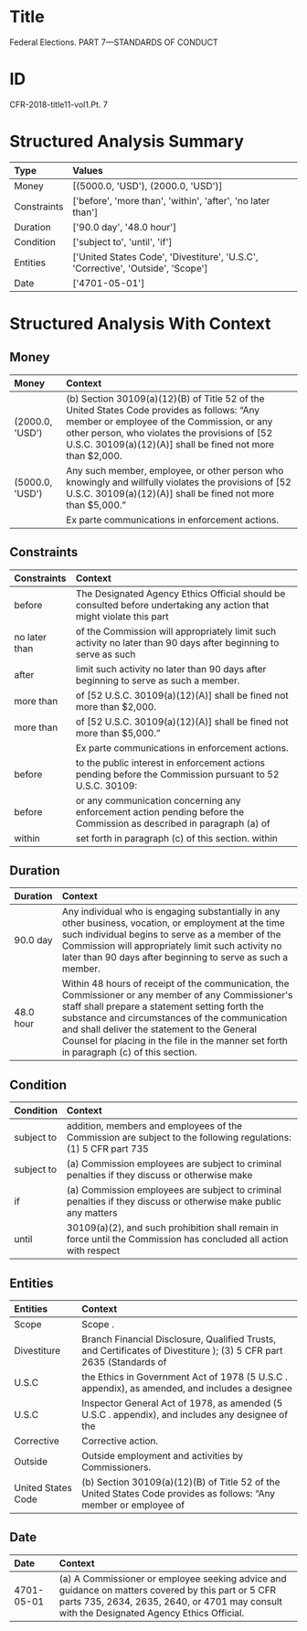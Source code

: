 # Title

 Federal Elections. PART 7—STANDARDS OF CONDUCT


# ID

 CFR-2018-title11-vol1.Pt. 7


# Structured Analysis Summary

| Type        | Values                                                                           |
|:------------|:---------------------------------------------------------------------------------|
| Money       | [(5000.0, 'USD'), (2000.0, 'USD')]                                               |
| Constraints | ['before', 'more than', 'within', 'after', 'no later than']                      |
| Duration    | ['90.0 day', '48.0 hour']                                                        |
| Condition   | ['subject to', 'until', 'if']                                                    |
| Entities    | ['United States Code', 'Divestiture', 'U.S.C', 'Corrective', 'Outside', 'Scope'] |
| Date        | ['4701-05-01']                                                                   |


# Structured Analysis With Context

 


## Money

| Money           | Context                                                                                                                                                                                                                                                      |
|:----------------|:-------------------------------------------------------------------------------------------------------------------------------------------------------------------------------------------------------------------------------------------------------------|
| (2000.0, 'USD') | (b) Section 30109(a)(12)(B) of Title 52 of the United States Code provides as follows: &#8220;Any member or employee of the Commission, or any other person, who violates the provisions of [52 U.S.C. 30109(a)(12)(A)] shall be fined not more than $2,000. |
| (5000.0, 'USD') | Any such member, employee, or other person who knowingly and willfully violates the provisions of [52 U.S.C. 30109(a)(12)(A)] shall be fined not more than $5,000.&#8221;                                                                                    |
|                 |           Ex parte communications in enforcement actions.                                                                                                                                                                                                    |


## Constraints

| Constraints   | Context                                                                                                               |
|:--------------|:----------------------------------------------------------------------------------------------------------------------|
| before        | The Designated Agency Ethics Official should be consulted  before undertaking any action that might violate this part |
| no later than | of the Commission will appropriately limit such activity no later than 90 days after beginning to serve as such       |
| after         | limit such activity no later than 90 days after  beginning to serve as such a member.                                 |
| more than     | of [52 U.S.C. 30109(a)(12)(A)] shall be fined not more than  $2,000.                                                  |
| more than     | of [52 U.S.C. 30109(a)(12)(A)] shall be fined not more than  $5,000.&#8221;                                           |
|               |           Ex parte communications in enforcement actions.                                                             |
| before        | to the public interest in enforcement actions pending before  the Commission pursuant to 52 U.S.C. 30109:             |
| before        | or any communication concerning any enforcement action pending before the Commission as described in paragraph (a) of |
| within        | set forth in paragraph (c) of this section. within                                                                    |


## Duration

| Duration   | Context                                                                                                                                                                                                                                                                                                                                           |
|:-----------|:--------------------------------------------------------------------------------------------------------------------------------------------------------------------------------------------------------------------------------------------------------------------------------------------------------------------------------------------------|
| 90.0 day   | Any individual who is engaging substantially in any other business, vocation, or employment at the time such individual begins to serve as a member of the Commission will appropriately limit such activity no later than 90 days after beginning to serve as such a member.                                                                     |
| 48.0 hour  | Within 48 hours of receipt of the communication, the Commissioner or any member of any Commissioner's staff shall prepare a statement setting forth the substance and circumstances of the communication and shall deliver the statement to the General Counsel for placing in the file in the manner set forth in paragraph (c) of this section. |


## Condition

| Condition   | Context                                                                                                            |
|:------------|:-------------------------------------------------------------------------------------------------------------------|
| subject to  | addition, members and employees of the Commission are subject to the following regulations: (1) 5 CFR part 735     |
| subject to  | (a) Commission employees are  subject to criminal penalties if they discuss or otherwise make                      |
| if          | (a) Commission employees are subject to criminal penalties  if they discuss or otherwise make public any matters   |
| until       | 30109(a)(2), and such prohibition shall remain in force until the Commission has concluded all action with respect |


## Entities

| Entities           | Context                                                                                                                  |
|:-------------------|:-------------------------------------------------------------------------------------------------------------------------|
| Scope              | Scope .                                                                                                                  |
| Divestiture        | Branch Financial Disclosure, Qualified Trusts, and Certificates of Divestiture ); (3) 5 CFR part 2635 (Standards of      |
| U.S.C              | the Ethics in Government Act of 1978 (5 U.S.C . appendix), as amended, and includes a designee                           |
| U.S.C              | Inspector General Act of 1978, as amended (5 U.S.C . appendix), and includes any designee of the                         |
| Corrective         | Corrective  action.                                                                                                      |
| Outside            | Outside  employment and activities by Commissioners.                                                                     |
| United States Code | (b) Section 30109(a)(12)(B) of Title 52 of the  United States Code provides as follows: &#8220;Any member or employee of |


## Date

| Date       | Context                                                                                                                                                                                          |
|:-----------|:-------------------------------------------------------------------------------------------------------------------------------------------------------------------------------------------------|
| 4701-05-01 | (a) A Commissioner or employee seeking advice and guidance on matters covered by this part or 5 CFR parts 735, 2634, 2635, 2640, or 4701 may consult with the Designated Agency Ethics Official. |


